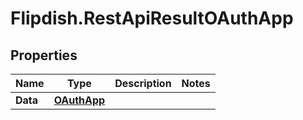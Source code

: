 # Flipdish.RestApiResultOAuthApp

## Properties

Name | Type | Description | Notes
------------ | ------------- | ------------- | -------------
**Data** | [**OAuthApp**](OAuthApp.md) |  | 


